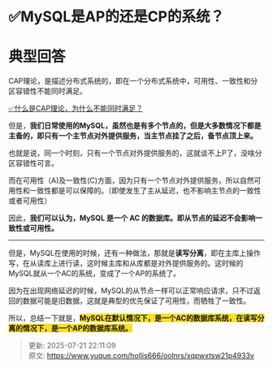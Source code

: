 # ✅MySQL是AP的还是CP的系统？

# 典型回答


CAP理论，是描述分布式系统的，即在一个分布式系统中，可用性、一致性和分区容错性不能同时满足。



[✅什么是CAP理论，为什么不能同时满足？](https://www.yuque.com/hollis666/oolnrs/avwops)



但是，**我们日常使用的MySQL，虽然也是有多个节点的，但是大多数情况下都是主备的，即只有一个主节点对外提供服务，当主节点挂了之后，备节点顶上来。**



也就是说，同一个时刻，只有一个节点对外提供服务的，这就谈不上P了，没啥分区容错性可言。



而在可用性（A)及一致性(C)方面，因为只有一个节点对外提供服务，所以自然可用性和一致性都是可以保障的。（即使发生了主从延迟，也不影响主节点的一致性或者可用性）



因此，**我们可以认为，MySQL 是一个 AC 的数据库。即从节点的延迟不会影响一致性或可用性。**

****

但是，MySQL在使用的时候，还有一种做法，那就是**读写分离**，即在主库上操作写，在从读库上进行读，这时候主库和从库都是对外提供服务的。这时候的MySQL就从一个AC的系统，变成了一个AP的系统了。



因为在出现网络延迟的时候，MySQL的从节点一样可以正常响应请求，只不过返回的数据可能是旧数据，这就是典型的优先保证了可用性，而牺牲了一致性。



所以，总结一下就是，**<font style="background-color:#FBDE28;">MySQL在默认情况下，是一个AC的数据库系统，在读写分离的情况下，是一个AP的数据库系统。</font>**



> 更新: 2025-07-21 22:11:09  
> 原文: <https://www.yuque.com/hollis666/oolnrs/xqpwxtsw21p4933v>